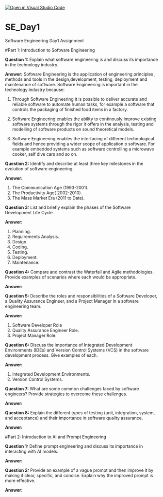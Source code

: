 [![Open in Visual Studio Code](https://classroom.github.com/assets/open-in-vscode-2e0aaae1b6195c2367325f4f02e2d04e9abb55f0b24a779b69b11b9e10269abc.svg)](https://classroom.github.com/online_ide?assignment_repo_id=15568285&assignment_repo_type=AssignmentRepo)
# SE_Day1
Software Engineering Day1 Assignment

#Part 1: Introduction to Software Engineering

**Question 1:** Explain what software engineering is and discuss its importance in the technology industry.

**Answer:**
Software Engineering is the application of engineering principles , methods and tools in the design,development, testing, deployment and maintenance of software. Software Engineering is important in the technology industry because:

1. Through Software Engineering it is possible to deliver accurate and reliable software to automate human tasks, for example a software that controls the packaging of finished food items in a factory.

2. Software Engineering enables the ability to continously improve existing software systems through the rigor it offers in the analysis, testing and modelling of software products on sound theoretical models. 

3. Software Engineering enables the interfacing of different technological fields and hence providing a wider scope of application o software. For example embedded systems such as software controlling a microwave cooker, self dive cars and so on.


**Question 2:** Identify and describe at least three key milestones in the evolution of software engineering.

**Answer:**
1. The Communication Age (1993-2001).
2. The Productivity Age( 2002-2010).
3. The Mass Market Era (2011 to Date).

**Question 3:** List and briefly explain the phases of the Software Development Life Cycle.

**Answer:**
1. Planning.
2. Requirements Analysis.
3. Design.
4. Coding.
5. Testing.
6. Deployment.
7. Maintenance.


**Question 4:** Compare and contrast the Waterfall and Agile methodologies. Provide examples of scenarios where each would be appropriate.

**Answer:**


**Question 5:** Describe the roles and responsibilities of a Software Developer, a Quality Assurance Engineer, and a Project Manager in a software engineering team.

**Answer:**
1. Software Developer Role
2. Quality Assurance Engineer Role.
3. Project Manager Role.


**Question 6:** Discuss the importance of Integrated Development Environments (IDEs) and Version Control Systems (VCS) in the software development process. Give examples of each.

**Answer:**
1. Integrated Development Environments.
2. Version Control Systems.

**Question 7:** What are some common challenges faced by software engineers? Provide strategies to overcome these challenges.

**Answer:**

**Question 8:** Explain the different types of testing (unit, integration, system, and acceptance) and their importance in software quality assurance.

**Answer:**


#Part 2: Introduction to AI and Prompt Engineering

**Question 1:** Define prompt engineering and discuss its importance in interacting with AI models.

**Answer:**

**Question 2:** Provide an example of a vague prompt and then improve it by making it clear, specific, and concise. Explain why the improved prompt is more effective.

**Answer:**
